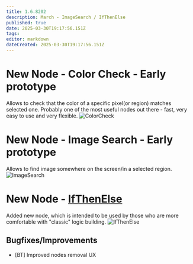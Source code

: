 ```yaml
---
title: 1.6.8202
description: March - ImageSearch / IfThenElse
published: true
date: 2025-03-30T19:17:56.151Z
tags: 
editor: markdown
dateCreated: 2025-03-30T19:17:56.151Z
---
```


# New Node - Color Check - Early prototype
Allows to check that the color of a specific pixel(or region) matches selected one. 
Probably one of the most useful nodes out there - fast, very easy to use and very flexible. 
![ColorCheck](https://s3.eyeauras.net/media/2025/03/NVIDIA_Overlay_kVM0gIPLyiQyha12.png)

# New Node - Image Search - Early prototype
Allows to find image somewhere on the screen/in a selected region.
![ImageSearch](https://s3.eyeauras.net/media/2025/03/NVIDIA_Overlay_UqEQhhIIiXn20LAX.png)


# New Node - [IfThenElse](/behavior-trees/nodes/ifthenelse)
Added new node, which is intended to be used by those who are more comfortable with "classic" logic building. 
![IfThenElse](https://s3.eyeauras.net/media/2025/03/NVIDIA_Overlay_CSBaIFoJJPCR9f6p.png)

## Bugfixes/Improvements
- [BT] Improved nodes removal UX